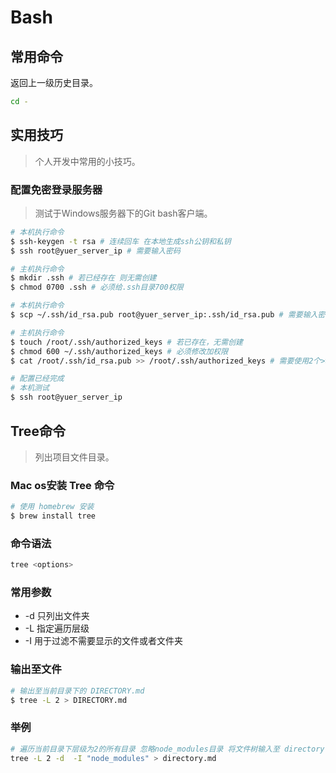 # Bash

## 常用命令

返回上一级历史目录。

```bash
cd -
```

## 实用技巧

> 个人开发中常用的小技巧。

### 配置免密登录服务器

> 测试于Windows服务器下的Git bash客户端。

``` bash
# 本机执行命令
$ ssh-keygen -t rsa # 连续回车 在本地生成ssh公钥和私钥
$ ssh root@yuer_server_ip # 需要输入密码

# 主机执行命令
$ mkdir .ssh # 若已经存在 则无需创建
$ chmod 0700 .ssh # 必须给.ssh目录700权限

# 本机执行命令
$ scp ~/.ssh/id_rsa.pub root@yuer_server_ip:.ssh/id_rsa.pub # 需要输入密码

# 主机执行命令
$ touch /root/.ssh/authorized_keys # 若已存在，无需创建
$ chmod 600 ~/.ssh/authorized_keys # 必须修改加权限
$ cat /root/.ssh/id_rsa.pub >> /root/.ssh/authorized_keys # 需要使用2个>>来进行追加

# 配置已经完成
# 本机测试
$ ssh root@yuer_server_ip
```

## Tree命令

> 列出项目文件目录。

### Mac os安装 Tree 命令

```  bash
# 使用 homebrew 安装
$ brew install tree
```

### 命令语法

``` bash
tree <options>
```

### 常用参数

- -d 只列出文件夹
- -L 指定遍历层级
- -I 用于过滤不需要显示的文件或者文件夹

### 输出至文件

``` bash
# 输出至当前目录下的 DIRECTORY.md
$ tree -L 2 > DIRECTORY.md
```

### 举例

``` bash
# 遍历当前目录下层级为2的所有目录 忽略node_modules目录 将文件树输入至 directory.md 文件中。
tree -L 2 -d  -I "node_modules" > directory.md
```



